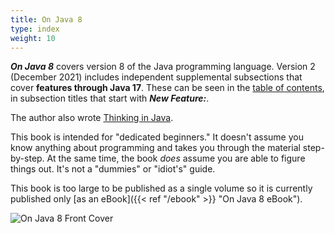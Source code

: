 ```yaml
---
title: On Java 8
type: index
weight: 10
---
```


***On Java 8*** covers version 8 of the Java programming language.
Version 2 (December 2021) includes independent supplemental subsections that cover **features through Java 17**. 
These can be seen in the [table of contents](https://leanpub.com/onjava8), in subsection titles that start with ***New Feature:***.

The author also wrote [Thinking in Java](https://www.amazon.com/Thinking-Java-4th-Bruce-Eckel/dp/0131872486).

This book is intended for "dedicated beginners." It doesn't assume you know
anything about programming and takes you through the material step-by-step. At
the same time, the book *does* assume you are able to figure things out. It's
not a "dummies" or "idiot's" guide.

This book is too large to be published as a single volume so it is currently
published only [as an eBook]({{< ref "/ebook" >}} "On Java 8 eBook").

![On Java 8 Front Cover](/images/BookCover-web.png)
